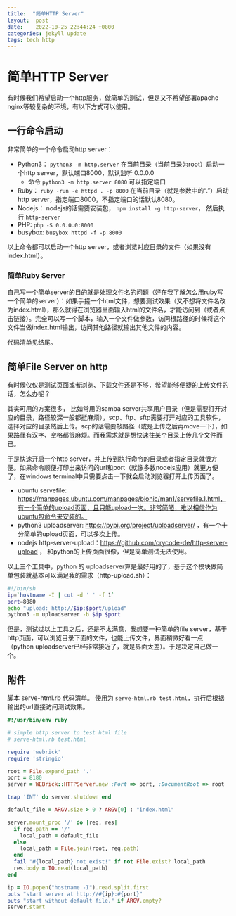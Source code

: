 ```yaml
---
title:  "简单HTTP Server"
layout:  post
date:    2022-10-25 22:44:24 +0800
categories: jekyll update
tags: tech http
---
```


# 简单HTTP Server

  有时候我们希望启动一个http服务，做简单的测试，但是又不希望部署apache nginx等较复杂的环境，有以下方式可以使用。

## 一行命令启动

非常简单的一个命令启动http server：
 - Python3： `python3 -m http.server` 在当前目录（当前目录为root）启动一个http server，默认端口8000，默认监听 0.0.0.0
   - 命令 `python3 -m http.server 8080` 可以指定端口
 - Ruby： `ruby -run -e httpd . -p 8000` 在当前目录（就是参数中的“.”）启动http server，指定端口8000，不指定端口的话默认8080。
 - Nodejs： nodejs的话需要安装包， `npm install -g http-server`， 然后执行  `http-server`
 - PHP: `php -S 0.0.0.0:8000`
 - busybox: `busybox httpd -f -p 8000`

  以上命令都可以启动一个http server，或者浏览对应目录的文件（如果没有index.html）。

### 简单Ruby Server

  自己写一个简单server的目的就是处理文件名的问题（好在我了解怎么用ruby写一个简单的server）：如果手搓一个html文件，想要测试效果（又不想将文件名改为index.html），那么就得在浏览器里面输入html的文件名，才能访问到（或者点击链接）。完全可以写一个脚本，输入一个文件做参数，访问根路径的时候将这个文件当做index.html输出，访问其他路径就输出其他文件的内容。

  代码清单见结尾。

## 简单File Server on http

  有时候仅仅是测试页面或者浏览、下载文件还是不够，希望能够便捷的上传文件的话，怎么办呢？

  其实可用的方案很多， 比如常用的samba server共享用户目录（但是需要打开对应的目录，路径较深一般都挺麻烦），scp、ftp、sftp需要打开对应的工具软件，选择对应的目录然后上传。scp的话需要敲路径（或是上传之后再move一下），如果路径有汉字、空格都很麻烦。而我需求就是想快速往某个目录上传几个文件而已。

  于是快速开启一个http server，并上传到执行命令的目录或者指定目录就很方便。如果命令顺便打印出来访问的url和port（就像多数nodejs应用）就更方便了，在windows terminal中只需要点击一下就会启动浏览器打开上传页面了。

 - ubuntu servefile: https://manpages.ubuntu.com/manpages/bionic/man1/servefile.1.html，有一个简单的upload页面，且只能upload一次。非常简陋，难以相信作为ubuntu包命令来安装的。
 - python3 uploadserver: https://pypi.org/project/uploadserver/ ，有一个十分简单的upload页面，可以多次上传。
 - nodejs http-server-upload：https://github.com/crycode-de/http-server-upload ， 和python的上传页面很像，但是简单测试无法使用。

  以上三个工具中，python 的 uploadserver算是最好用的了，基于这个模块做简单包装就基本可以满足我的需求（http-upload.sh）：
```bash
#!/bin/sh
ip=`hostname -I | cut -d ' ' -f 1`
port=8080
echo "upload: http://$ip:$port/upload"
python3 -m uploadserver -b $ip $port
```

  但是，测试过以上工具之后，还是不太满意，我想要一种简单的file server，基于http页面，可以浏览目录下面的文件，也能上传文件，界面稍微好看一点（python uploadserver已经非常接近了，就是界面太差）。于是决定自己做一个。

## 附件

脚本 serve-html.rb 代码清单。 使用为 `serve-html.rb test.html`，执行后根据输出的url直接访问测试效果。

```ruby
#!/usr/bin/env ruby

# simple http server to test html file
# serve-html.rb test.html

require 'webrick'
require 'stringio'

root = File.expand_path '.'
port = 8180
server = WEBrick::HTTPServer.new :Port => port, :DocumentRoot => root

trap 'INT' do server.shutdown end

default_file = ARGV.size > 0 ? ARGV[0] : "index.html"

server.mount_proc '/' do |req, res|
  if req.path == '/'
    local_path = default_file
  else
    local_path = File.join(root, req.path)
  end
  fail "#{local_path} not exist!" if not File.exist? local_path
  res.body = IO.read(local_path)
end

ip = IO.popen("hostname -I").read.split.first
puts "start server at http://#{ip}:#{port}"
puts "start without default file." if ARGV.empty?
server.start
```
